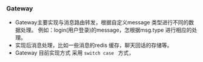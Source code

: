 ### Gateway
- Gateway主要实现与消息路由转发，根据自定义message 类型进行不同的数据处理。
    例如：login(用户登录)的message，怎根据msg.type 进行相应的处理。
- 实现后消息处理，比如一些消息的redis 缓存，聊天回话的存储等。
- Gateway 目前实现方式 采用 `switch case ` 方式，
  
